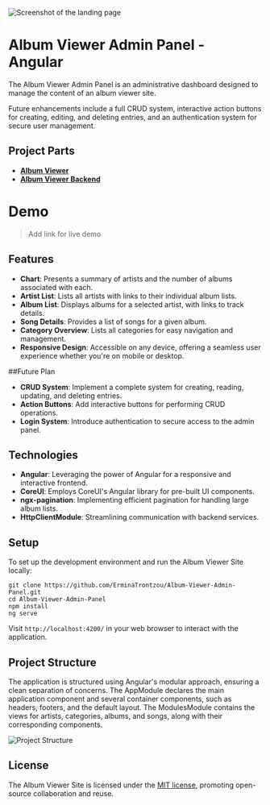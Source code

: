 ![Screenshot of the landing page](https://i.imgur.com/SXiOhRV.png)

# Album Viewer Admin Panel - Angular 
The Album Viewer Admin Panel is an administrative dashboard designed to manage the content of an album viewer site.

Future enhancements include a full CRUD system, interactive action buttons for creating, editing, and deleting entries, and an authentication system for secure user management.

## Project Parts
- [**Album Viewer**](https://github.com/ErminaTrontzou/Album-Viewer-Frontend/tree/main)
- [**Album Viewer Backend**](https://github.com/ErminaTrontzou/Album-Viewer-Backend)

# Demo
> Add link for live demo

## Features
- **Chart**: Presents a summary of artists and the number of albums associated with each.
- **Artist List**: Lists all artists with links to their individual album lists.
- **Album List**: Displays albums for a selected artist, with links to track details.
- **Song Details**: Provides a list of songs for a given album.
- **Category Overview**: Lists all categories for easy navigation and management.
- **Responsive Design**: Accessible on any device, offering a seamless user experience whether you're on mobile or desktop.

##Future Plan
  - **CRUD System**: Implement a complete system for creating, reading, updating, and deleting entries.
  - **Action Buttons**: Add interactive buttons for performing CRUD operations.
  - **Login System**: Introduce authentication to secure access to the admin panel.
  
## Technologies
- **Angular**: Leveraging the power of Angular for a responsive and interactive frontend.
- **CoreUI**: Employs CoreUI's Angular library for pre-built UI components.
- **ngx-pagination**: Implementing efficient pagination for handling large album lists.
- **HttpClientModule**: Streamlining communication with backend services.

## Setup
To set up the development environment and run the Album Viewer Site locally:
```
git clone https://github.com/ErminaTrontzou/Album-Viewer-Admin-Panel.git
cd Album-Viewer-Admin-Panel
npm install
ng serve
```
Visit `http://localhost:4200/` in your web browser to interact with the application.

## Project Structure
The application is structured using Angular's modular approach, ensuring a clean separation of concerns. The AppModule declares the main application component and several container components, such as headers, footers, and the default layout. The ModulesModule contains the views for artists, categories, albums, and songs, along with their corresponding components.

![Project Structure](https://i.imgur.com/hgf8wY1.png)

## License
The Album Viewer Site is licensed under the [MIT license](LICENSE), promoting open-source collaboration and reuse.
